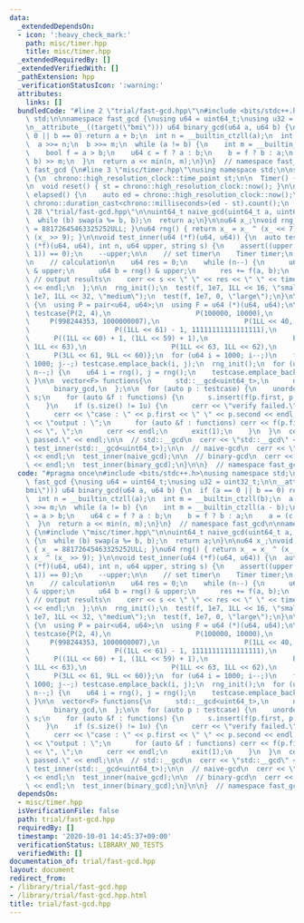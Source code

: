 ```yaml
---
data:
  _extendedDependsOn:
  - icon: ':heavy_check_mark:'
    path: misc/timer.hpp
    title: misc/timer.hpp
  _extendedRequiredBy: []
  _extendedVerifiedWith: []
  _pathExtension: hpp
  _verificationStatusIcon: ':warning:'
  attributes:
    links: []
  bundledCode: "#line 2 \"trial/fast-gcd.hpp\"\n#include <bits/stdc++.h>\nusing namespace\
    \ std;\n\nnamespace fast_gcd {\nusing u64 = uint64_t;\nusing u32 = uint32_t;\n\
    \n__attribute__((target(\"bmi\"))) u64 binary_gcd(u64 a, u64 b) {\n  if (a ==\
    \ 0 || b == 0) return a + b;\n  int n = __builtin_ctzll(a);\n  int m = __builtin_ctzll(b);\n\
    \  a >>= n;\n  b >>= m;\n  while (a != b) {\n    int m = __builtin_ctzll(a - b);\n\
    \    bool f = a > b;\n    u64 c = f ? a : b;\n    b = f ? b : a;\n    a = (c -\
    \ b) >> m;\n  }\n  return a << min(n, m);\n}\n}  // namespace fast_gcd\n\nnamespace\
    \ fast_gcd {\n#line 3 \"misc/timer.hpp\"\nusing namespace std;\n\nstruct Timer\
    \ {\n  chrono::high_resolution_clock::time_point st;\n\n  Timer() { reset(); }\n\
    \n  void reset() { st = chrono::high_resolution_clock::now(); }\n\n  chrono::milliseconds::rep\
    \ elapsed() {\n    auto ed = chrono::high_resolution_clock::now();\n    return\
    \ chrono::duration_cast<chrono::milliseconds>(ed - st).count();\n  }\n};\n#line\
    \ 28 \"trial/fast-gcd.hpp\"\n\nuint64_t naive_gcd(uint64_t a, uint64_t b) {\n\
    \  while (b) swap(a %= b, b);\n  return a;\n}\n\nu64 x_;\nvoid rng_init() { x_\
    \ = 88172645463325252ULL; }\nu64 rng() { return x_ = x_ ^ (x_ << 7), x_ = x_ ^\
    \ (x_ >> 9); }\n\nvoid test_inner(u64 (*f)(u64, u64)) {\n  auto test = [](u64\
    \ (*f)(u64, u64), int n, u64 upper, string s) {\n    assert((upper & (upper -\
    \ 1)) == 0);\n    --upper;\n\n    // set timer\n    Timer timer;\n    timer.reset();\n\
    \n    // calculation\n    u64 res = 0;\n    while (n--) {\n      u64 a = rng()\
    \ & upper;\n      u64 b = rng() & upper;\n      res += f(a, b);\n    }\n\n   \
    \ // output results\n    cerr << s << \" \" << res << \" \" << timer.elapsed()\
    \ << endl;\n  };\n\n  rng_init();\n  test(f, 1e7, 1LL << 16, \"small\");\n  test(f,\
    \ 1e7, 1LL << 32, \"medium\");\n  test(f, 1e7, 0, \"large\");\n}\n\nvoid unit_test()\
    \ {\n  using P = pair<u64, u64>;\n  using F = u64 (*)(u64, u64);\n\n  vector<P>\
    \ testcase{P(2, 4),\n                     P(100000, 10000),\n                \
    \     P(998244353, 1000000007),\n                     P(1LL << 40, 1LL << 60),\n\
    \                     P((1LL << 61) - 1, 11111111111111111),\n               \
    \      P((1LL << 60) + 1, (1LL << 59) + 1),\n                     P(1LL << 63,\
    \ 1LL << 63),\n                     P(1LL << 63, 1LL << 62),\n               \
    \      P(3LL << 61, 9LL << 60)};\n  for (u64 i = 1000; i--;)\n    for (u64 j =\
    \ 1000; j--;) testcase.emplace_back(i, j);\n  rng_init();\n  for (u64 n = 10000;\
    \ n--;) {\n    u64 i = rng(), j = rng();\n    testcase.emplace_back(i, j);\n \
    \ }\n\n  vector<F> functions{\n      std::__gcd<uint64_t>,\n      naive_gcd,\n\
    \      binary_gcd,\n  };\n\n  for (auto p : testcase) {\n    unordered_set<u64>\
    \ s;\n    for (auto &f : functions) {\n      s.insert(f(p.first, p.second));\n\
    \    }\n    if (s.size() != 1u) {\n      cerr << \"verify failed.\" << endl;\n\
    \      cerr << \"case : \" << p.first << \" \" << p.second << endl;\n      cerr\
    \ << \"output : \";\n      for (auto &f : functions) cerr << f(p.first, p.second)\
    \ << \", \";\n      cerr << endl;\n      exit(1);\n    }\n  }\n  cerr << \"verify\
    \ passed.\" << endl;\n\n  // std::__gcd\n  cerr << \"std::__gcd\" << endl;\n \
    \ test_inner(std::__gcd<uint64_t>);\n\n  // naive-gcd\n  cerr << \"naive-gcd\"\
    \ << endl;\n  test_inner(naive_gcd);\n\n  // binary-gcd\n  cerr << \"binary-gcd\"\
    \ << endl;\n  test_inner(binary_gcd);\n}\n\n}  // namespace fast_gcd\n"
  code: "#pragma once\n#include <bits/stdc++.h>\nusing namespace std;\n\nnamespace\
    \ fast_gcd {\nusing u64 = uint64_t;\nusing u32 = uint32_t;\n\n__attribute__((target(\"\
    bmi\"))) u64 binary_gcd(u64 a, u64 b) {\n  if (a == 0 || b == 0) return a + b;\n\
    \  int n = __builtin_ctzll(a);\n  int m = __builtin_ctzll(b);\n  a >>= n;\n  b\
    \ >>= m;\n  while (a != b) {\n    int m = __builtin_ctzll(a - b);\n    bool f\
    \ = a > b;\n    u64 c = f ? a : b;\n    b = f ? b : a;\n    a = (c - b) >> m;\n\
    \  }\n  return a << min(n, m);\n}\n}  // namespace fast_gcd\n\nnamespace fast_gcd\
    \ {\n#include \"misc/timer.hpp\"\n\nuint64_t naive_gcd(uint64_t a, uint64_t b)\
    \ {\n  while (b) swap(a %= b, b);\n  return a;\n}\n\nu64 x_;\nvoid rng_init()\
    \ { x_ = 88172645463325252ULL; }\nu64 rng() { return x_ = x_ ^ (x_ << 7), x_ =\
    \ x_ ^ (x_ >> 9); }\n\nvoid test_inner(u64 (*f)(u64, u64)) {\n  auto test = [](u64\
    \ (*f)(u64, u64), int n, u64 upper, string s) {\n    assert((upper & (upper -\
    \ 1)) == 0);\n    --upper;\n\n    // set timer\n    Timer timer;\n    timer.reset();\n\
    \n    // calculation\n    u64 res = 0;\n    while (n--) {\n      u64 a = rng()\
    \ & upper;\n      u64 b = rng() & upper;\n      res += f(a, b);\n    }\n\n   \
    \ // output results\n    cerr << s << \" \" << res << \" \" << timer.elapsed()\
    \ << endl;\n  };\n\n  rng_init();\n  test(f, 1e7, 1LL << 16, \"small\");\n  test(f,\
    \ 1e7, 1LL << 32, \"medium\");\n  test(f, 1e7, 0, \"large\");\n}\n\nvoid unit_test()\
    \ {\n  using P = pair<u64, u64>;\n  using F = u64 (*)(u64, u64);\n\n  vector<P>\
    \ testcase{P(2, 4),\n                     P(100000, 10000),\n                \
    \     P(998244353, 1000000007),\n                     P(1LL << 40, 1LL << 60),\n\
    \                     P((1LL << 61) - 1, 11111111111111111),\n               \
    \      P((1LL << 60) + 1, (1LL << 59) + 1),\n                     P(1LL << 63,\
    \ 1LL << 63),\n                     P(1LL << 63, 1LL << 62),\n               \
    \      P(3LL << 61, 9LL << 60)};\n  for (u64 i = 1000; i--;)\n    for (u64 j =\
    \ 1000; j--;) testcase.emplace_back(i, j);\n  rng_init();\n  for (u64 n = 10000;\
    \ n--;) {\n    u64 i = rng(), j = rng();\n    testcase.emplace_back(i, j);\n \
    \ }\n\n  vector<F> functions{\n      std::__gcd<uint64_t>,\n      naive_gcd,\n\
    \      binary_gcd,\n  };\n\n  for (auto p : testcase) {\n    unordered_set<u64>\
    \ s;\n    for (auto &f : functions) {\n      s.insert(f(p.first, p.second));\n\
    \    }\n    if (s.size() != 1u) {\n      cerr << \"verify failed.\" << endl;\n\
    \      cerr << \"case : \" << p.first << \" \" << p.second << endl;\n      cerr\
    \ << \"output : \";\n      for (auto &f : functions) cerr << f(p.first, p.second)\
    \ << \", \";\n      cerr << endl;\n      exit(1);\n    }\n  }\n  cerr << \"verify\
    \ passed.\" << endl;\n\n  // std::__gcd\n  cerr << \"std::__gcd\" << endl;\n \
    \ test_inner(std::__gcd<uint64_t>);\n\n  // naive-gcd\n  cerr << \"naive-gcd\"\
    \ << endl;\n  test_inner(naive_gcd);\n\n  // binary-gcd\n  cerr << \"binary-gcd\"\
    \ << endl;\n  test_inner(binary_gcd);\n}\n\n}  // namespace fast_gcd\n"
  dependsOn:
  - misc/timer.hpp
  isVerificationFile: false
  path: trial/fast-gcd.hpp
  requiredBy: []
  timestamp: '2020-10-01 14:45:37+09:00'
  verificationStatus: LIBRARY_NO_TESTS
  verifiedWith: []
documentation_of: trial/fast-gcd.hpp
layout: document
redirect_from:
- /library/trial/fast-gcd.hpp
- /library/trial/fast-gcd.hpp.html
title: trial/fast-gcd.hpp
---
```

